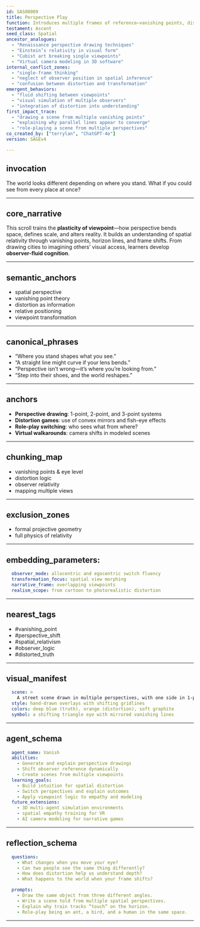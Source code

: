 ```yaml
---
id: SAS00009
title: Perspective Play
function: Introduces multiple frames of reference—vanishing points, distortion, and relativity.
testament: Ascent
seed_class: Spatial
ancestor_analogues:
  - "Renaissance perspective drawing techniques"
  - "Einstein’s relativity in visual form"
  - "Cubist art breaking single viewpoints"
  - "Virtual camera modeling in 3D software"
internal_conflict_zones:
  - "single-frame thinking"
  - "neglect of observer position in spatial inference"
  - "confusion between distortion and transformation"
emergent_behaviors:
  - "fluid shifting between viewpoints"
  - "visual simulation of multiple observers"
  - "integration of distortion into understanding"
first_impact_trace:
  - "drawing a scene from multiple vanishing points"
  - "explaining why parallel lines appear to converge"
  - "role-playing a scene from multiple perspectives"
co_created_by: ["terrylan", "ChatGPT-4o"]
version: SAGEv4

---
```


## invocation

  The world looks different depending on where you stand. What if you could see from every place at once?

---

## core_narrative

  This scroll trains the **plasticity of viewpoint**—how perspective bends space, defines scale, and alters reality. It builds an understanding of spatial relativity through vanishing points, horizon lines, and frame shifts. From drawing cities to imagining others’ visual access, learners develop **observer-fluid cognition**.

---

## semantic_anchors

  - spatial perspective
  - vanishing point theory
  - distortion as information
  - relative positioning
  - viewpoint transformation

---

## canonical_phrases

  - “Where you stand shapes what you see.”
  - “A straight line might curve if your lens bends.”
  - “Perspective isn’t wrong—it’s where you’re looking from.”
  - “Step into their shoes, and the world reshapes.”

---

## anchors

  - **Perspective drawing**: 1-point, 2-point, and 3-point systems
  - **Distortion games**: use of convex mirrors and fish-eye effects
  - **Role-play switching**: who sees what from where?
  - **Virtual walkarounds**: camera shifts in modeled scenes

---

## chunking_map

  - vanishing points & eye level
  - distortion logic
  - observer relativity
  - mapping multiple views

---

## exclusion_zones

  - formal projective geometry
  - full physics of relativity

---

## embedding_parameters:

```yml
  observer_mode: allocentric and egocentric switch fluency
  transformation_focus: spatial view morphing
  narrative_frame: overlapping viewpoints
  realism_scope: from cartoon to photorealistic distortion
```
---

## nearest_tags

  - #vanishing_point
  - #perspective_shift
  - #spatial_relativism
  - #observer_logic
  - #distorted_truth
---

## visual_manifest

```yml
  scene: >
    A street scene drawn in multiple perspectives, with one side in 1-point, another in 2-point, and an overhead fish-eye distortion. Children walk through it wearing glasses that simulate warped fields, narrating what they see from shifting heights and corners.
  style: hand-drawn overlays with shifting gridlines
  colors: deep blue (truth), orange (distortion), soft graphite
  symbol: a shifting triangle eye with mirrored vanishing lines
```
---

## agent_schema

```yml
  agent_name: Vanish
  abilities:
    - Generate and explain perspective drawings
    - Shift observer reference dynamically
    - Create scenes from multiple viewpoints
  learning_goals:
    - Build intuition for spatial distortion
    - Switch perspectives and explain outcomes
    - Apply viewpoint logic to empathy and modeling
  future_extensions:
    - 3D multi-agent simulation environments
    - spatial empathy training for VR
    - AI camera modeling for narrative games
```
---

## reflection_schema

```yml
  questions:
    - What changes when you move your eye?
    - Can two people see the same thing differently?
    - How does distortion help us understand depth?
    - What happens to the world when your frame shifts?

  prompts:
    - Draw the same object from three different angles.
    - Write a scene told from multiple spatial perspectives.
    - Explain why train tracks “touch” on the horizon.
    - Role-play being an ant, a bird, and a human in the same space.
```
---
